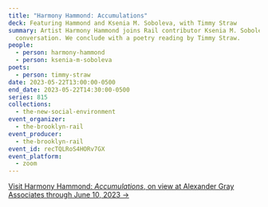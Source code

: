 ```yaml
---
title: "Harmony Hammond: Accumulations"
deck: Featuring Hammond and Ksenia M. Soboleva, with Timmy Straw
summary: Artist Harmony Hammond joins Rail contributor Ksenia M. Soboleva for a
  conversation. We conclude with a poetry reading by Timmy Straw.
people:
  - person: harmony-hammond
  - person: ksenia-m-soboleva
poets:
  - person: timmy-straw
date: 2023-05-22T13:00:00-0500
end_date: 2023-05-22T14:30:00-0500
series: 815
collections:
  - the-new-social-environment
event_organizer:
  - the-brooklyn-rail
event_producer:
  - the-brooklyn-rail
event_id: recTQLRoS4HORv7GX
event_platform:
  - zoom
---
```

[V﻿isit Harmony Hammond: *Accumulations*, on view at Alexander Gray Associates through June 10, 2023 →](https://www.alexandergray.com/exhibitions/harmony-hammond6)